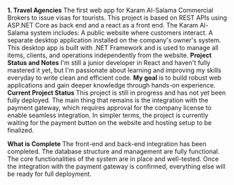 **1. Travel Agencies**
The first web app for Karam Al-Salama Commercial Brokers to issue visas for tourists.
This project is based on REST APIs using ASP.NET Core as back end and a react as a front end.
The Karam Al-Salama system includes:
A public website where customers interact.
A separate desktop application installed on the company's owner's system. This desktop app is built with .NET Framework and is used to manage all items, clients, and operations independently from the website.
**Project Status and Notes**
I'm still a junior developer in React and haven't fully mastered it yet, but I'm passionate about learning and improving my skills everyday to write clean and efficient code. **My goal** is to build robust web applications and gain deeper knowledge through hands-on experience.
**Current Project Status**
This project is still in progress and has not yet been fully deployed. The main thing that remains is the integration with the payment gateway, which requires approval for the company license to enable seamless integration. In simpler terms, the project is currently waiting for the payment button on the website and hosting setup to be finalized.

**What is Complete**
The front-end and back-end integration has been completed.
The database structure and management are fully functional.
The core functionalities of the system are in place and well-tested.
Once the integration with the payment gateway is confirmed, everything else will be ready for full deployment.
